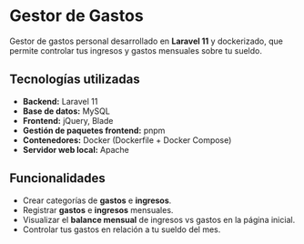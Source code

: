 # Gestor de Gastos

Gestor de gastos personal desarrollado en **Laravel 11** y dockerizado, que permite controlar tus ingresos y gastos mensuales sobre tu sueldo.


## Tecnologías utilizadas

- **Backend:** Laravel 11  
- **Base de datos:** MySQL  
- **Frontend:** jQuery, Blade
- **Gestión de paquetes frontend:** pnpm  
- **Contenedores:** Docker (Dockerfile + Docker Compose)  
- **Servidor web local:** Apache  


## Funcionalidades

- Crear categorías de **gastos** e **ingresos**.  
- Registrar **gastos** e **ingresos** mensuales.  
- Visualizar el **balance mensual** de ingresos vs gastos en la página inicial.  
- Controlar tus gastos en relación a tu sueldo del mes.  

